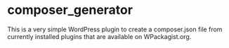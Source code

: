# composer_generator

This is a very simple WordPress plugin to create a composer.json file from currently installed plugins that are available on WPackagist.org.
